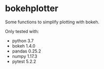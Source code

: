 # bokehplotter
Some functions to simplify plotting with bokeh.

Only tested with:
- python 3.7
- bokeh 1.4.0
- pandas 0.25.2
- numpy 1.17.3
- pytest 5.2.2